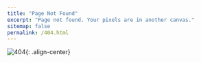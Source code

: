 ```yaml
---
title: "Page Not Found"
excerpt: "Page not found. Your pixels are in another canvas."
sitemap: false
permalink: /404.html
---
```


![404]({{site.baseurl}}/images/404/404.png){: .align-center}